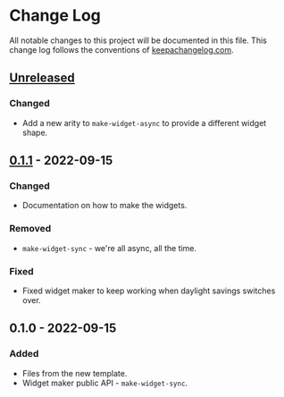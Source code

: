 # Change Log
All notable changes to this project will be documented in this file. This change log follows the conventions of [keepachangelog.com](http://keepachangelog.com/).

## [Unreleased]
### Changed
- Add a new arity to `make-widget-async` to provide a different widget shape.

## [0.1.1] - 2022-09-15
### Changed
- Documentation on how to make the widgets.

### Removed
- `make-widget-sync` - we're all async, all the time.

### Fixed
- Fixed widget maker to keep working when daylight savings switches over.

## 0.1.0 - 2022-09-15
### Added
- Files from the new template.
- Widget maker public API - `make-widget-sync`.

[Unreleased]: https://sourcehost.site/your-name/ch11-parallelism/compare/0.1.1...HEAD
[0.1.1]: https://sourcehost.site/your-name/ch11-parallelism/compare/0.1.0...0.1.1
